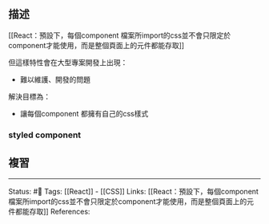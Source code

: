 ## 描述

[[React：預設下，每個component 檔案所import的css並不會只限定於component才能使用，而是整個頁面上的元件都能存取]]

但這樣特性會在大型專案開發上出現：
- 難以維護、開發的問題


解決目標為：
- 讓每個component 都擁有自己的css樣式

### styled component


## 複習


---
Status: #🌱 
Tags:
[[React]] - [[CSS]]
Links:
[[React：預設下，每個component 檔案所import的css並不會只限定於component才能使用，而是整個頁面上的元件都能存取]]
References: